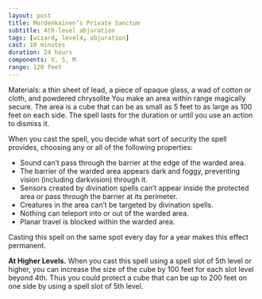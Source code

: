 ```yaml
---
layout: post
title: Mordenkainen’s Private Sanctum
subtitle: 4th-level abjuration
tags: [wizard, level4, abjuration]
cast: 10 minutes
duration: 24 hours
components: V, S, M
range: 120 feet
---
```

Materials: a thin sheet of lead, a piece of opaque glass, a wad of cotton or cloth, and powdered chrysolite
You make an area within range magically secure. The area is a cube that can be as small as 5 feet to as large as 100 feet on each side. The spell lasts for the duration or until you use an action to dismiss it.

When you cast the spell, you decide what sort of security the spell provides, choosing any or all of the following properties:

* Sound can’t pass through the barrier at the edge of the warded area.
* The barrier of the warded area appears dark and foggy, preventing vision (including darkvision) through it.
* Sensors created by divination spells can’t appear inside the protected area or pass through the barrier at its perimeter.
* Creatures in the area can’t be targeted by divination spells.
* Nothing can teleport into or out of the warded area.
* Planar travel is blocked within the warded area.

Casting this spell on the same spot every day for a year makes this effect permanent.

**At Higher Levels.** When you cast this spell using a spell slot of 5th level or higher, you can increase the size of the cube by 100 feet for each slot level beyond 4th. Thus you could protect a cube that can be up to 200 feet on one side by using a spell slot of 5th level.